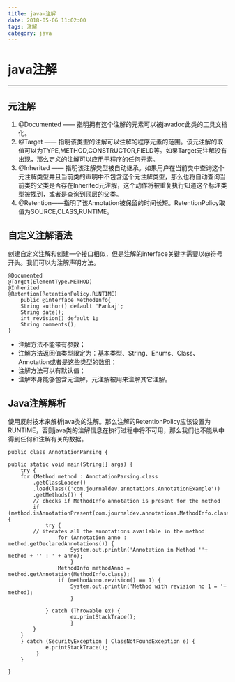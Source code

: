 ```yaml
---
title: java-注解
date: 2018-05-06 11:02:00
tags: 注解
category: java
---
```

# java注解
----------------

## 元注解
1. @Documented —— 指明拥有这个注解的元素可以被javadoc此类的工具文档化。
2. @Target —— 指明该类型的注解可以注解的程序元素的范围。该元注解的取值可以为TYPE,METHOD,CONSTRUCTOR,FIELD等。如果Target元注解没有出现，那么定义的注解可以应用于程序的任何元素。
3. @Inherited —— 指明该注解类型被自动继承。如果用户在当前类中查询这个元注解类型并且当前类的声明中不包含这个元注解类型，那么也将自动查询当前类的父类是否存在Inherited元注解，这个动作将被重复执行知道这个标注类型被找到，或者是查询到顶层的父类。
4. @Retention——指明了该Annotation被保留的时间长短。RetentionPolicy取值为SOURCE,CLASS,RUNTIME。

## 自定义注解语法
创建自定义注解和创建一个接口相似，但是注解的interface关键字需要以@符号开头。我们可以为注解声明方法。

    @Documented
    @Target(ElementType.METHOD)
    @Inherited
    @Retention(RetentionPolicy.RUNTIME)
        public @interface MethodInfo{
        String author() default 'Pankaj';
        String date();
        int revision() default 1;
        String comments();
    }
+ 注解方法不能带有参数；
+ 注解方法返回值类型限定为：基本类型、String、Enums、Class、Annotation或者是这些类型的数组；
+ 注解方法可以有默认值；
+ 注解本身能够包含元注解，元注解被用来注解其它注解。

## Java注解解析
使用反射技术来解析java类的注解。那么注解的RetentionPolicy应该设置为RUNTIME，否则java类的注解信息在执行过程中将不可用，那么我们也不能从中得到任何和注解有关的数据。

    public class AnnotationParsing {
     
    public static void main(String[] args) {
        try {
        for (Method method : AnnotationParsing.class
            .getClassLoader()
            .loadClass(('com.journaldev.annotations.AnnotationExample'))
            .getMethods()) {
            // checks if MethodInfo annotation is present for the method
            if (method.isAnnotationPresent(com.journaldev.annotations.MethodInfo.class)) {
                try {
            // iterates all the annotations available in the method
                    for (Annotation anno : method.getDeclaredAnnotations()) {
                        System.out.println('Annotation in Method ''+ method + '' : ' + anno);
                        }
                    MethodInfo methodAnno = method.getAnnotation(MethodInfo.class);
                    if (methodAnno.revision() == 1) {
                        System.out.println('Method with revision no 1 = '+ method);
                        }
     
                } catch (Throwable ex) {
                        ex.printStackTrace();
                        }
            }
        }
        } catch (SecurityException | ClassNotFoundException e) {
                e.printStackTrace();
             }
        }
     
    }
